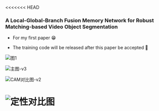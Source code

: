 <<<<<<< HEAD
### A Local-Global-Branch Fusion Memory Network for Robust Matching-based Video Object Segmentation

- For my first paper 😁

- The training code will be released after this paper be accepted 🚀

![图1](https://496051480-1319142273.cos.ap-guangzhou.myqcloud.com/202406201506510.png)

![主图-v3](https://496051480-1319142273.cos.ap-guangzhou.myqcloud.com/202406201507334.png)

![CAM对比图-v2](https://496051480-1319142273.cos.ap-guangzhou.myqcloud.com/202406201509782.png) 

![定性对比图](https://496051480-1319142273.cos.ap-guangzhou.myqcloud.com/202406201510918.png)
=======
